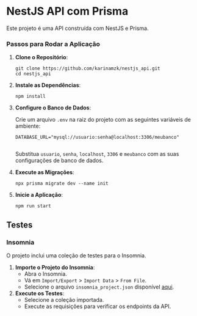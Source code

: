 <!DOCTYPE html>
<html lang="pt-br">

<body>
<h1>NestJS API com Prisma</h1>

<p>Este projeto é uma API construída com NestJS e Prisma.</p>

<h3>Passos para Rodar a Aplicação</h3>
<ol>
    <li><strong>Clone o Repositório</strong>:
        <pre><code>git clone https://github.com/karinamzk/nestjs_api.git
cd nestjs_api
</code></pre>
    </li>
    <li><strong>Instale as Dependências</strong>:
        <pre><code>npm install</code></pre>
    </li>
    <li><strong>Configure o Banco de Dados</strong>:
        <p>Crie um arquivo <code>.env</code> na raiz do projeto com as seguintes variáveis de ambiente:</p>
        <pre><code>DATABASE_URL="mysql://usuario:senha@localhost:3306/meubanco"
        </code></pre>
        <p>Substitua <code>usuario</code>, <code>senha</code>, <code>localhost</code>, <code>3306</code> e <code>meubanco</code> com as suas configurações de banco de dados.</p>
    </li>
    <li><strong>Execute as Migrações</strong>:
        <pre><code>npx prisma migrate dev --name init</code></pre>
    </li>
    <li><strong>Inicie a Aplicação</strong>:
        <pre><code>npm run start</code></pre>
    </li>
</ol>

<h2>Testes</h2>

<h3>Insomnia</h3>
<p>O projeto inclui uma coleção de testes para o Insomnia.</p>

<ol>
    <li><strong>Importe o Projeto do Insomnia</strong>:
        <ul>
            <li>Abra o Insomnia.</li>
            <li>Vá em <code>Import/Export</code> &gt; <code>Import Data</code> &gt; <code>From File</code>.</li>
            <li>Selecione o arquivo <code>insomnia_project.json</code> disponível <a href="./docs/insomnia_project">aqui</a>.</li>
        </ul>
    </li>
    <li><strong>Execute os Testes</strong>:
        <ul>
            <li>Selecione a coleção importada.</li>
            <li>Execute as requisições para verificar os endpoints da API.</li>
        </ul>
    </li>
</ol>

</body>
</html>
